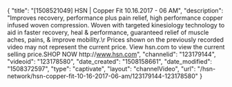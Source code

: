 {
    "title": "[1508521049] HSN | Copper Fit 10.16.2017 - 06 AM",
    "description": "Improves recovery, performance plus pain relief, high performance copper infused woven compression. Woven with targeted kinesiology technology to aid in faster recovery, heal & performance, guaranteed relief of muscle aches, pains, & improve mobility.\r Prices shown on the previously recorded video may not represent the current price.  View hsn.com to view the current selling price.SHOP NOW http:\/\/www.hsn.com",
    "channelid": "123179144",
    "videoid": "123178580",
    "date_created": "1508158661",
    "date_modified": "1508372597",
    "type": "captivate",
    "layout": "channelVideo",
    "url": "\/hsn-network\/hsn-copper-fit-10-16-2017-06-am\/123179144-123178580"
}